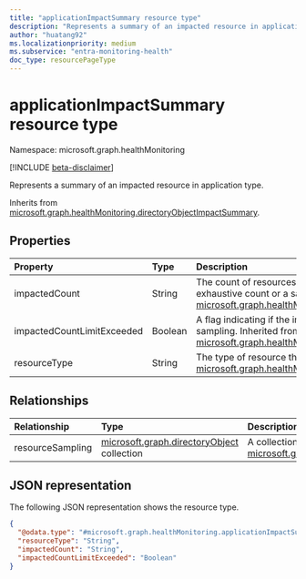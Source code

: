 ```yaml
---
title: "applicationImpactSummary resource type"
description: "Represents a summary of an impacted resource in application type."
author: "huatang92"
ms.localizationpriority: medium
ms.subservice: "entra-monitoring-health"
doc_type: resourcePageType
---
```


# applicationImpactSummary resource type

Namespace: microsoft.graph.healthMonitoring

[!INCLUDE [beta-disclaimer](../../includes/beta-disclaimer.md)]

Represents a summary of an impacted resource in application type.


Inherits from [microsoft.graph.healthMonitoring.directoryObjectImpactSummary](../resources/healthmonitoring-directoryobjectimpactsummary.md).

## Properties
|Property|Type|Description|
|:---|:---|:---|
|impactedCount|String|The count of resources impacted. This may be an exhaustive count or a sampling. Inherited from [microsoft.graph.healthMonitoring.resourceImpactSummary](../resources/healthmonitoring-resourceimpactsummary.md).|
|impactedCountLimitExceeded|Boolean|A flag indicating if the impactedCount is exhaustive or a sampling. Inherited from [microsoft.graph.healthMonitoring.resourceImpactSummary](../resources/healthmonitoring-resourceimpactsummary.md).|
|resourceType|String|The type of resource that was impacted. Inherited from [microsoft.graph.healthMonitoring.resourceImpactSummary](../resources/healthmonitoring-resourceimpactsummary.md).|

## Relationships
|Relationship|Type|Description|
|:---|:---|:---|
|resourceSampling|[microsoft.graph.directoryObject](../resources/directoryobject.md) collection|A collection of resources that were impacted. Inherited from [microsoft.graph.healthMonitoring.directoryObjectImpactSummary](../resources/healthmonitoring-directoryobjectimpactsummary.md)|

## JSON representation
The following JSON representation shows the resource type.
<!-- {
  "blockType": "resource",
  "@odata.type": "microsoft.graph.healthMonitoring.applicationImpactSummary"
}
-->
``` json
{
  "@odata.type": "#microsoft.graph.healthMonitoring.applicationImpactSummary",
  "resourceType": "String",
  "impactedCount": "String",
  "impactedCountLimitExceeded": "Boolean"
}
```

